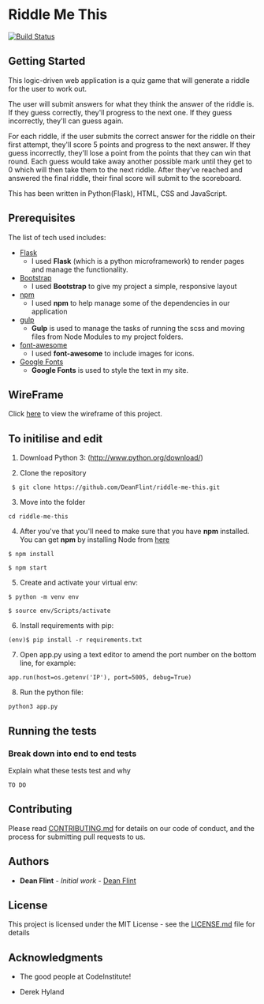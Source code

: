 # Riddle Me This 

[![Build Status](https://travis-ci.org/DeanFlint/riddle-me-this.svg?branch=master)](https://travis-ci.org/DeanFlint/riddle-me-this)

## Getting Started

This logic-driven web application is a quiz game that will generate a riddle for the user to work out.

The user will submit answers for what they think the answer of the riddle is. If they guess correctly, 
they'll progress to the next one. If they guess incorrectly, they'll can guess again.

For each riddle, if the user submits the correct answer for the riddle on their first attempt, 
they'll score 5 points and progress to the next answer. If they guess incorrectly, they'll lose a 
point from the points that they can win that round. Each guess would take away another possible mark 
until they get to 0 which will then take them to the next riddle. After they've reached and answered 
the final riddle, their final score will submit to the scoreboard.

This has been written in Python(Flask), HTML, CSS and JavaScript. 

## Prerequisites

The list of tech used includes:

- [Flask](http://flask.pocoo.org/)
    - I used **Flask** (which is a python microframework) to render pages and manage the functionality.
- [Bootstrap](http://getbootstrap.com/)
    - I used **Bootstrap** to give my project a simple, responsive layout
- [npm](https://www.npmjs.com/)
    - I used **npm** to help manage some of the dependencies in our application
- [gulp](https://gulpjs.com/)
    - **Gulp** is used to manage the tasks of running the scss and moving files from Node Modules to my project folders.
- [font-awesome](http://fontawesome.io/)
    - I used **font-awesome** to include images for icons.
- [Google Fonts](https://fonts.google.com/) 
    - **Google Fonts** is used to style the text in my site.

## WireFrame

Click [here](wireframe.pdf) to view the wireframe of this project.

## To initilise and edit

1. Download Python 3: (http://www.python.org/download/)

2. Clone the repository 

``` $ git clone https://github.com/DeanFlint/riddle-me-this.git```

3. Move into the folder

``` cd riddle-me-this ```

4. After you've that you'll need to make sure that you have **npm** installed. You can get **npm** by installing Node from [here](https://nodejs.org/en/)

``` $ npm install ```

``` $ npm start ```


5. Create and activate your virtual env:

``` $ python -m venv env ```

``` $ source env/Scripts/activate ```

6. Install requirements with pip:

``` (env)$ pip install -r requirements.txt ```

7. Open app.py using a text editor to amend the port number on the bottom line, for example:

``` app.run(host=os.getenv('IP'), port=5005, debug=True) ```

8. Run the python file:

``` python3 app.py ```

## Running the tests

### Break down into end to end tests

Explain what these tests test and why

```
TO DO
```


## Contributing

Please read [CONTRIBUTING.md](https://gist.github.com/PurpleBooth/b24679402957c63ec426) for details on our code of conduct, and the process for submitting pull requests to us.

## Authors

* **Dean Flint** - *Initial work* - [Dean Flint](https://github.com/DeanFlint)


## License

This project is licensed under the MIT License - see the [LICENSE.md](LICENSE.md) file for details

## Acknowledgments

* The good people at CodeInstitute!

* Derek Hyland
